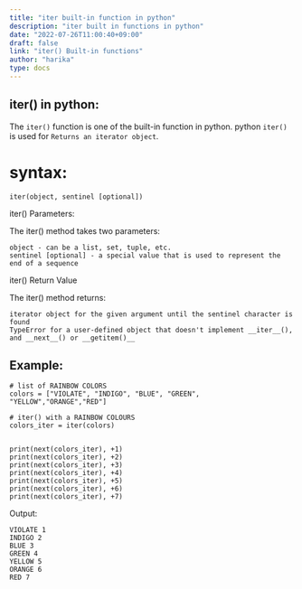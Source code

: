 ```yaml
---
title: "iter built-in function in python"
description: "iter built in functions in python"
date: "2022-07-26T11:00:40+09:00"
draft: false
link: "iter() Built-in functions"
author: "harika"
type: docs
---
```


## iter() in python:
The `iter()` function is one of the built-in function in python.
python `iter()` is used for `Returns an iterator object`.


# syntax:
```
iter(object, sentinel [optional])
```
iter() Parameters:

The iter() method takes two parameters:

    object - can be a list, set, tuple, etc.
    sentinel [optional] - a special value that is used to represent the end of a sequence

iter() Return Value

The iter() method returns:

    iterator object for the given argument until the sentinel character is found
    TypeError for a user-defined object that doesn't implement __iter__(), and __next__() or __getitem()__


## Example:
```
# list of RAINBOW COLORS
colors = ["VIOLATE", "INDIGO", "BLUE", "GREEN", "YELLOW","ORANGE","RED"]

# iter() with a RAINBOW COLOURS
colors_iter = iter(colors)


print(next(colors_iter), +1)
print(next(colors_iter), +2)
print(next(colors_iter), +3)
print(next(colors_iter), +4)
print(next(colors_iter), +5)
print(next(colors_iter), +6)
print(next(colors_iter), +7)
```
Output:
```
VIOLATE 1
INDIGO 2
BLUE 3
GREEN 4
YELLOW 5
ORANGE 6
RED 7
```